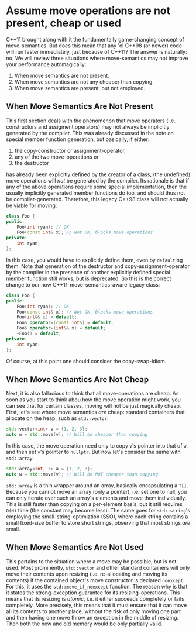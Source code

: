 # Assume move operations are not present, cheap or used

C++11 brought along with it the fundamentally game-changing concept of
move-semantics. But does this mean that any 'ol C++98 (or newer) code will run
faster immediately, just because of C++11? The answer is naturally: no. We will
review three situations where move-semantics may not improve your performance
automagically:

1. When move semantics are not present.
2. When move semantics are not any cheaper than copying.
3. When move semantics are present, but not employed.

## When Move Semantics Are Not Present

This first section deals with the phenomenon that move operators
(i.e. constructors and assigment operators) may not always be implicitly
generated by the compiler. This was already discussed in the note on special
member function generation, but basically, if either:

1. the copy-constructor or assignment-operator,
2. any of the two move-operations or
3. the destructor

has already been explicitly defined by the creator of a class, (the undefined)
move operations will *not* be generated by the compiler. Its rationale is that
if any of the above operations require some special implementation, then the
usually implicitly generated member functions do too, and should thus not be
compiler-generated. Therefore, this legacy C++98 class will not actually be
viable for moving:

```C++
class Foo {
public:
	Foo(int ryan); // OK
	Foo(const int& x); // Not OK, blocks move operations
private:
	int ryan;
};
```

In this case, you would have to explicitly define them, even by `default`ing
them. Note that generation of the destructor and copy-assignment-operator by the
compiler in the presence of another explicitly defined special member function
still works, but is deprecated. So this is the correct change to our now
C++11-move-semantics-aware legacy class:


```C++
class Foo {
public:
	Foo(int ryan); // OK
	Foo(const int& x); // Not OK, blocks move operations
	Foo(int&& x) = default;
	Foo& operator=(const int&) = default;
	Foo& operator=(int&& x) = default;
	~Foo() = default;
private:
	int ryan;
};
```

Of course, at this point one should consider the copy-swap-idiom.

## When Move Semantics Are Not Cheap

Next, it is also fallacious to think that all move-operations are cheap. As soon
as you start to think abou how the move operation might work, you can see that
for certain classes, moving will not be just magically cheap. First, let's see
where move semantics *are* cheap: standard containers that allocate on the heap,
such as `std::vector`:

```C++
std::vector<int> v = {1, 2, 3};
auto w = std::move(v); // Will be cheaper than copying
```

In this case, the move operation need only to copy `v`'s pointer into that of
`w`, and then set `v`'s pointer to `nullptr`. But now let's consider the same
with `std::array`:

```C++
std::array<int, 3> a = {1, 2, 3};
auto w = std::move(v); // Will be NOT cheaper than copying
```

`std::array` is a thin wrapper around an array, basically encapsulating a
`T[]`. Because you cannot move an array (only a pointer), i.e. set one to null,
you can only iterate over such an array's elements and move them
individually. This is still faster than copying on a per-element basis, but it
still requires `O(N)` time (the constant may become less). The same goes for
`std::string`'s employing the small-string-optimiztion (SSO), where each string
contains a small fixed-size buffer to store short strings, observing that most
strings *are* small.

## When Move Semantics Are Not Used

This pertains to the situation where a move may be possible, but is not
used. Most prominently, `std::vector` and other standard containers will only
move their contents upon resizing (i.e. re-allocating and moving its contents)
if the contained object's move constructor is declared `noexcept`. For this, it
uses the `std::move_if_noexcept` function. The reason why is that it states the
strong-exception guarantee for its resizing-operations. This means that its
resizing is *atomic*, i.e. it either succeeds completely or fails
completely. More precisely, this means that it must ensure that it can move all
its contents to another place, without the risk of only moving one part and then
having one move throw an exception in the middle of resizing. Then both the new
and old memory would be only partially valid.
